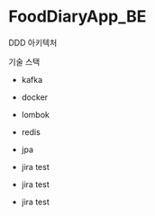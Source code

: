 # FoodDiaryApp_BE

DDD 아키텍처

기술 스택
- kafka
- docker
- lombok
- redis
- jpa

- jira test
- jira test
- jira test
